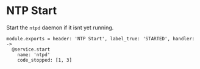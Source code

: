 
# NTP Start

Start the `ntpd` daemon if it isnt yet running.

    module.exports = header: 'NTP Start', label_true: 'STARTED', handler: ->
      @service.start
        name: 'ntpd'
        code_stopped: [1, 3]
